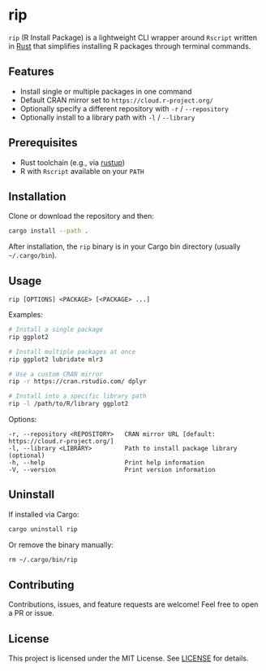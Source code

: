 # rip

`rip` (R Install Package) is a lightweight CLI wrapper around `Rscript` written in [Rust](https://www.rust-lang.org/) that simplifies installing R packages through terminal commands.

## Features

- Install single or multiple packages in one command
- Default CRAN mirror set to `https://cloud.r-project.org/`
- Optionally specify a different repository with `-r` / `--repository`
- Optionally install to a library path with `-l` / `--library`

## Prerequisites

- Rust toolchain (e.g., via [rustup](https://rustup.rs/))
- R with `Rscript` available on your `PATH`

## Installation

Clone or download the repository and then:

```bash
cargo install --path .
```
After installation, the `rip` binary is in your Cargo bin directory (usually `~/.cargo/bin`).

## Usage
```text
rip [OPTIONS] <PACKAGE> [<PACKAGE> ...]
```
Examples:
```bash
# Install a single package
rip ggplot2

# Install multiple packages at once
rip ggplot2 lubridate mlr3

# Use a custom CRAN mirror
rip -r https://cran.rstudio.com/ dplyr

# Install into a specific library path
rip -l /path/to/R/library ggplot2
```

Options:
```text
-r, --repository <REPOSITORY>   CRAN mirror URL [default: https://cloud.r-project.org/]
-l, --library <LIBRARY>         Path to install package library (optional)
-h, --help                      Print help information
-V, --version                   Print version information
```

## Uninstall
If installed via Cargo:
```bash
cargo uninstall rip
```
Or remove the binary manually:
```bash
rm ~/.cargo/bin/rip
```

## Contributing

Contributions, issues, and feature requests are welcome! Feel free to open a PR or issue.

## License

This project is licensed under the MIT License. See [LICENSE](LICENSE) for details.